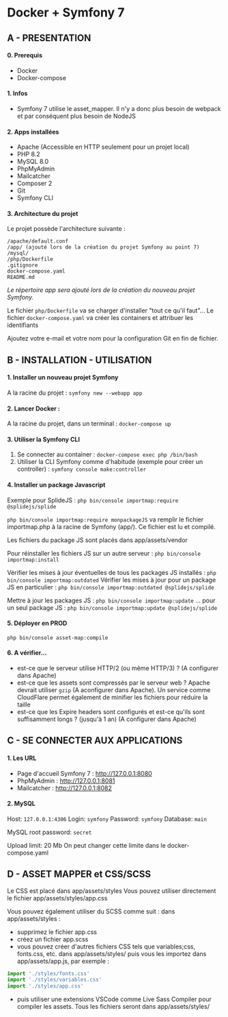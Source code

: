# Docker + Symfony 7

## A - PRESENTATION
#### 0. Prerequis
- Docker
- Docker-compose

#### 1. Infos
- Symfony 7 utilise le asset_mapper. Il n'y a donc plus besoin de webpack et par conséquent plus besoin de NodeJS

#### 2. Apps installées
- Apache (Accessible en HTTP seulement pour un projet local)
- PHP 8.2
- MySQL 8.0
- PhpMyAdmin
- Mailcatcher
- Composer 2
- Git
- Symfony CLI

#### 3. Architecture du projet
Le projet possède l'architecture suivante :
```
/apache/default.conf
/app/ (ajouté lors de la création du projet Symfony au point 7)
/mysql/
/php/Dockerfile
.gitignore
docker-compose.yaml
README.md
```
*Le répertoire app sera ajouté lors de la création du nouveau projet Symfony.*

Le fichier `php/Dockerfile` va se charger d'installer "tout ce qu'il faut"...
Le fichier `docker-compose.yaml` va créer les containers et attribuer les identifiants

Ajoutez votre e-mail et votre nom pour la configuration Git en fin de fichier.


## B - INSTALLATION - UTILISATION

#### 1. Installer un nouveau projet Symfony
A la racine du projet :
`symfony new --webapp app`

#### 2. Lancer Docker :
A la racine du projet, dans un terminal :
`docker-compose up`

#### 3. Utiliser la Symfony CLI
1. Se connecter au container : 
`docker-compose exec php /bin/bash`
2. Utiliser la CLI Symfony comme d'habitude (exemple pour créer un controller) : 
`symfony console make:controller`

#### 4. Installer un package Javascript
Exemple pour SplideJS :
`php bin/console importmap:require @splidejs/splide`

`php bin/console importmap:require monpackageJS` va remplir le fichier importmap.php à la racine de Symfony (app/).
Ce fichier est lu et compilé.

Les fichiers du package JS sont placés dans app/assets/vendor

Pour réinstaller les fichiers JS sur un autre serveur : `php bin/console importmap:install`

Vérifier les mises à jour éventuelles de tous les packages JS installés : `php bin/console importmap:outdated`
Vérifier les mises à jour pour un package JS en particulier : `php bin/console importmap:outdated @splidejs/splide`

Mettre à jour les packages JS : `php bin/console importmap:update`
... pour un seul package JS : `php bin/console importmap:update @splidejs/splide`

#### 5. Déployer en PROD
`php bin/console asset-map:compile`

#### 6. A vérifier...
- est-ce que le serveur utilise HTTP/2 (ou même HTTP/3) ? (A configurer dans Apache)
- est-ce que les assets sont compressés par le serveur web ? Apache devrait utiliser `gzip` (A aconfigurer dans Apache). Un service comme CloudFlare permet également de minifier les fichiers pour réduire la taille 
- est-ce que les Expire headers sont configurés et est-ce qu'ils sont suffisamment longs ? (jusqu'à 1 an) (A configurer dans Apache)


## C - SE CONNECTER AUX APPLICATIONS

#### 1. Les URL
* Page d'accueil Symfony 7 : http://127.0.0.1:8080
* PhpMyAdmin : http://127.0.0.1:8081
* Mailcatcher : http://127.0.0.1:8082

#### 2. MySQL
Host: `127.0.0.1:4306`
Login: `symfony`
Password: `symfony`
Database: `main`

MySQL root password: `secret`

Upload limit: 20 Mb
On peut changer cette limite dans le docker-compose.yaml


## D - ASSET MAPPER et CSS/SCSS
Le CSS est placé dans app/assets/styles
Vous pouvez utiliser directement le fichier app/assets/styles/app.css

Vous pouvez également utiliser du SCSS comme suit :
dans app/assets/styles :
* supprimez le fichier app.css
* créez un fichier app.scss
* vous pouvez créer d'autres fichiers CSS tels que variables;css, fonts.css, etc. dans app/assets/styles/ puis vous les importez dans app/assets/app.js, par exemple :
```javascript
import './styles/fonts.css'
import './styles/variables.css'
import './styles/app.css'
```
* puis utiliser une extensions VSCode comme Live Sass Compiler pour compiler les assets. Tous les fichiers seront dans app/assets/styles/
